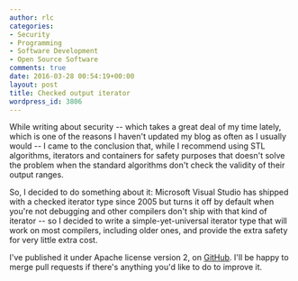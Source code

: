 ```yaml
---
author: rlc
categories:
- Security
- Programming
- Software Development
- Open Source Software
comments: true
date: 2016-03-28 00:54:19+00:00
layout: post
title: Checked output iterator
wordpress_id: 3806
---
```


While writing about security -- which takes a great deal of my time lately, which is one of the reasons I haven't updated my blog as often as I usually would -- I came to the conclusion that, while I recommend using STL algorithms, iterators and containers for safety purposes that doesn't solve the problem when the standard algorithms don't check the validity of their output ranges.

<!--more-->

So, I decided to do something about it: Microsoft Visual Studio has shipped with a checked iterator type since 2005 but turns it off by default when you're not debugging and other compilers don't ship with that kind of iterator -- so I decided to write a simple-yet-universal iterator type that will work on most compilers, including older ones, and provide the extra safety for very little extra cost.

I've published it under Apache license version 2, on [GitHub](https://github.com/blytkerchan/checkediterator). I'll be happy to merge pull requests if there's anything you'd like to do to improve it.